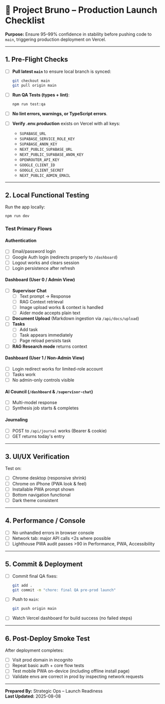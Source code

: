 # 🚀 Project Bruno – Production Launch Checklist

**Purpose:** Ensure 95–99% confidence in stability before pushing code to `main`, triggering production deployment on Vercel.

---

## 1. Pre-Flight Checks

- [ ] **Pull latest `main`** to ensure local branch is synced:
  ```bash
  git checkout main
  git pull origin main
  ```

- [ ] **Run QA Tests (types + lint)**:
  ```bash
  npm run test:qa
  ```

- [ ] **No lint errors, warnings, or TypeScript errors**.

- [ ] **Verify .env.production** exists on Vercel with all keys:
  - `SUPABASE_URL`
  - `SUPABASE_SERVICE_ROLE_KEY`
  - `SUPABASE_ANON_KEY`
  - `NEXT_PUBLIC_SUPABASE_URL`
  - `NEXT_PUBLIC_SUPABASE_ANON_KEY`
  - `OPENROUTER_API_KEY`
  - `GOOGLE_CLIENT_ID`
  - `GOOGLE_CLIENT_SECRET`
  - `NEXT_PUBLIC_ADMIN_EMAIL`

---

## 2. Local Functional Testing

Run the app locally:
```bash
npm run dev
```

### Test Primary Flows

#### Authentication
- [ ] Email/password login
- [ ] Google Auth login (redirects properly to `/dashboard`)
- [ ] Logout works and clears session
- [ ] Login persistence after refresh

#### Dashboard (User 0 / Admin View)
- [ ] **Supervisor Chat**
  - [ ] Text prompt → Response
  - [ ] RAG Context retrieval
  - [ ] Image upload works & context is handled
  - [ ] Aider mode accepts plain text
- [ ] **Document Upload** (Markdown ingestion via `/api/docs/upload`)
- [ ] **Tasks**
  - [ ] Add task
  - [ ] Task appears immediately
  - [ ] Page reload persists task
- [ ] **RAG Research mode** returns context

#### Dashboard (User 1 / Non-Admin View)
- [ ] Login redirect works for limited-role account
- [ ] Tasks work
- [ ] No admin-only controls visible

#### AI Council (`/dashboard` & `/supervisor-chat`)
- [ ] Multi-model response
- [ ] Synthesis job starts & completes

#### Journaling
- [ ] POST to `/api/journal` works (Bearer & cookie)
- [ ] GET returns today's entry

---

## 3. UI/UX Verification

Test on:
- [ ] Chrome desktop (responsive shrink)
- [ ] Chrome on iPhone (PWA look & feel)
- [ ] Installable PWA prompt shown
- [ ] Bottom navigation functional
- [ ] Dark theme consistent

---

## 4. Performance / Console

- [ ] No unhandled errors in browser console
- [ ] Network tab: major API calls <2s where possible
- [ ] Lighthouse PWA audit passes >90 in Performance, PWA, Accessibility

---

## 5. Commit & Deployment

- [ ] Commit final QA fixes:
  ```bash
  git add .
  git commit -m "chore: final QA pre-prod launch"
  ```

- [ ] Push to `main`:
  ```bash
  git push origin main
  ```

- [ ] Watch Vercel dashboard for build success (no failed steps)

---

## 6. Post-Deploy Smoke Test

After deployment completes:
- [ ] Visit prod domain in incognito
- [ ] Repeat basic auth + core flow tests
- [ ] Test mobile PWA on-device (including offline install page)
- [ ] Validate envs are correct in prod by inspecting network requests

---

**Prepared By:** Strategic Ops – Launch Readiness  
**Last Updated:** 2025-08-08
